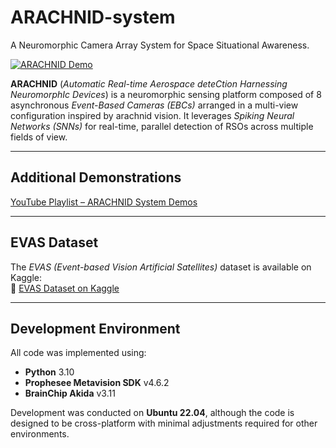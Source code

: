 # ARACHNID-system

A Neuromorphic Camera Array System for Space Situational Awareness.  

[![ARACHNID Demo](https://img.youtube.com/vi/7r9MShj78TE/0.jpg)](https://youtu.be/7r9MShj78TE)

**ARACHNID** (*Automatic Real-time Aerospace deteCtion Harnessing NeuromorphIc Devices*) is a neuromorphic sensing platform composed of 8 asynchronous *Event-Based Cameras (EBCs)* arranged in a multi-view configuration inspired by arachnid vision. It leverages *Spiking Neural Networks (SNNs)* for real-time, parallel detection of RSOs across multiple fields of view.

---

## Additional Demonstrations

[YouTube Playlist – ARACHNID System Demos](https://www.youtube.com/playlist?list=PLaZnk8KVwCdEpGGF17JUzek4FKIoKYD8W&si=N5XoMQ7-EKGfivss)

---

## EVAS Dataset

The *EVAS (Event-based Vision Artificial Satellites)* dataset is available on Kaggle:  
🔗 [EVAS Dataset on Kaggle](https://www.kaggle.com/datasets/sevaldi/grabaciones-satlites)

---

## Development Environment

All code was implemented using:

- **Python** 3.10  
- **Prophesee Metavision SDK** v4.6.2  
- **BrainChip Akida** v3.11  

Development was conducted on **Ubuntu 22.04**, although the code is designed to be cross-platform with minimal adjustments required for other environments.
